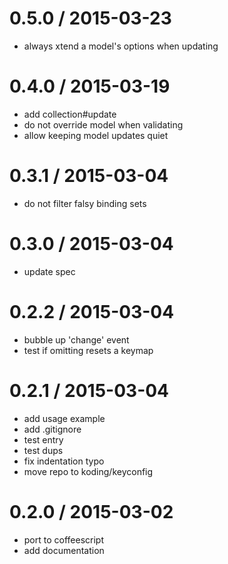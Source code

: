 
0.5.0 / 2015-03-23
==================

 * always xtend a model's options when updating

0.4.0 / 2015-03-19
==================

 * add collection#update
 * do not override model when validating
 * allow keeping model updates quiet

0.3.1 / 2015-03-04
==================

 * do not filter falsy binding sets

0.3.0 / 2015-03-04
==================

 * update spec

0.2.2 / 2015-03-04
==================

 * bubble up 'change' event
 * test if omitting resets a keymap

0.2.1 / 2015-03-04
==================

 * add usage example
 * add .gitignore
 * test entry
 * test dups
 * fix indentation typo
 * move repo to koding/keyconfig

0.2.0 / 2015-03-02
==================

 * port to coffeescript
 * add documentation
